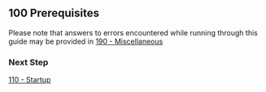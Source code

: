 ## 100 Prerequisites

Please note that answers to errors encountered while running through this guide may be provided in [190 - Miscellaneous](https://github.com/remomueller/documentation/blob/master/windows/190-miscellaneous.md)

### Next Step

[110 - Startup](https://github.com/remomueller/documentation/blob/master/windows/110-startup.md)
